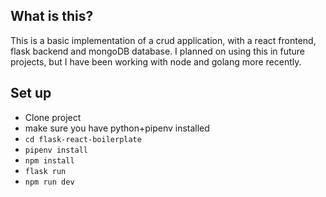 ## What is this?

This is a basic implementation of a crud application, with a react frontend, flask backend and mongoDB database.  I planned on using this in future projects, but I have been working with node and golang more recently.  

## Set up

 - Clone project
 - make sure you have python+pipenv installed
 - `cd flask-react-boilerplate`
 - `pipenv install`
 - `npm install`
 - `flask run`
 - `npm run dev`
